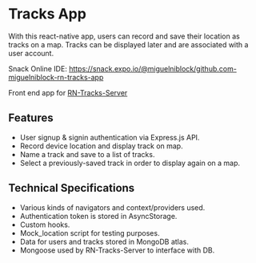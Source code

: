 # Tracks App

With this react-native app, users can record and save their location as  tracks on a map. Tracks can be displayed later and are associated with a user account.        

Snack Online IDE: https://snack.expo.io/@miguelniblock/github.com-miguelniblock-rn-tracks-app

Front end app for [RN-Tracks-Server](https://github.com/MiguelNiblock/RN-Tracks-Server)

## Features

- User signup & signin authentication via Express.js API.
- Record device location and display track on map.
- Name a track and save to a list of tracks.
- Select a previously-saved track in order to display again on a map.

## Technical Specifications

- Various kinds of navigators and context/providers used.
- Authentication token is stored in AsyncStorage.
- Custom hooks.
- Mock_location script for testing purposes.
- Data for users and tracks stored in MongoDB atlas.
- Mongoose used by RN-Tracks-Server to interface with DB.